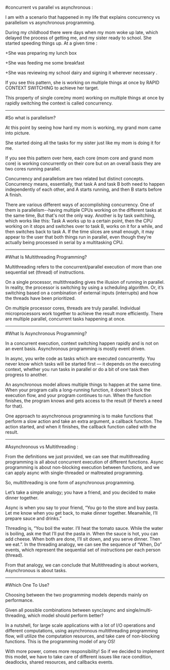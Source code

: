 #concurrent vs parallel vs asynchronous :

I am with a scenario that happened in my life that explains concurrency vs parallelism vs asynchronous programming.

During my childhood there were days when my mom woke up late, which delayed the process of getting me, and my sister ready to school. She started speeding things up. At a given time :

+She was preparing my lunch box

+She was feeding me some breakfast

+She was reviewing my school dairy and signing it wherever necessary .

If you see this pattern, she is working on multiple things at once by RAPID CONTEXT SWITCHING to achieve her target.

This property of single core(my mom) working on multiple things at once by rapidly switching the context is called concurrency.

**************************************

#So what is parallelism?

At this point by seeing how hard my mom is working, my grand mom came into picture.

She started doing all the tasks for my sister just like my mom is doing it for me.

If you see this pattern over here, each core (mom core and grand mom core) is working concurrently on their core but on an overall basis they are two cores running parallel.

Concurrency and parallelism are two related but distinct concepts. Concurrency means, essentially, that task A and task B both need to happen independently of each other, and A starts running, and then B starts before A finish.

There are various different ways of accomplishing concurrency. One of them is parallelism--having multiple CPUs working on the different tasks at the same time, But that's not the only way. Another is by task switching, which works like this: Task A works up to a certain point, then the CPU working on it stops and switches over to task B, works on it for a while, and then switches back to task A. If the time slices are small enough, it may appear to the user that both things run in parallel, even though they're actually being processed in serial by a multitasking CPU.

**************************************

#What Is Multithreading Programming?

Multithreading refers to the concurrent/parallel execution of more than one sequential set (thread) of instructions.

On a single processor, multithreading gives the illusion of running in parallel. In reality, the processor is switching by using a scheduling algorithm. Or, it’s switching based on a combination of external inputs (interrupts) and how the threads have been prioritized.

On multiple processor cores, threads are truly parallel. Individual microprocessors work together to achieve the result more efficiently. There are multiple parallel, concurrent tasks happening at once.

**************************************

#What Is Asynchronous Programming?

In a concurrent execution, context switching happen rapidly and is not on an event basis. Asynchronous programming is mostly event driven.

In async, you write code as tasks which are executed concurrently. You never know which tasks will be started first — it depends on the executing context, whether you run tasks in parallel or do a bit of one task then progress to another.

An asynchronous model allows multiple things to happen at the same time. When your program calls a long-running function, it doesn’t block the execution flow, and your program continues to run. When the function finishes, the program knows and gets access to the result (if there’s a need for that).

One approach to asynchronous programming is to make functions that perform a slow action and take an extra argument, a callback function. The action started, and when it finishes, the callback function called with the result.

**************************************

#Asynchronous vs Multithreading :

From the definitions we just provided, we can see that multithreading programming is all about concurrent execution of different functions. Async programming is about non-blocking execution between functions, and we can apply async with single-threaded or maltreated programming.

So, multithreading is one form of asynchronous programming.

Let’s take a simple analogy; you have a friend, and you decided to make dinner together.

Async is when you say to your friend, “You go to the store and buy pasta. Let me know when you get back, to make dinner together. Meanwhile, I’ll prepare sauce and drinks.”

Threading is, “You boil the water. I’ll heat the tomato sauce. While the water is boiling, ask me that I’ll put the pasta in. When the sauce is hot, you can add cheese. When both are done, I’ll sit down, and you serve dinner. Then we eat.”. In the threading analogy, we can see the sequence of “When, Do” events, which represent the sequential set of instructions per each person (thread).

From that analogy, we can conclude that Multithreading is about workers, Asynchronous is about tasks.

**************************************

#Which One To Use?

Choosing between the two programming models depends mainly on performance.

Given all possible combinations between sync/async and single/multi-threading, which model should perform better?

In a nutshell, for large scale applications with a lot of I/O operations and different computations, using asynchronous multithreading programming flow, will utilize the computation resources, and take care of non-blocking functions. This is the programming model of any OS!

With more power, comes more responsibility! So if we decided to implement this model, we have to take care of different issues like race condition, deadlocks, shared resources, and callbacks events.
